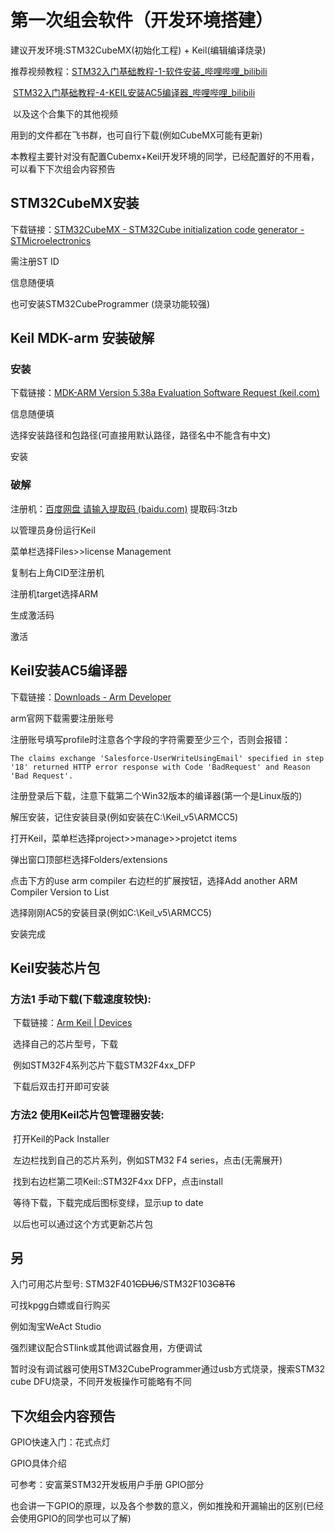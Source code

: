 # 第一次组会软件（开发环境搭建）

建议开发环境:STM32CubeMX(初始化工程) + Keil(编辑编译烧录)

推荐视频教程：[STM32入门基础教程-1-软件安装_哔哩哔哩_bilibili](https://www.bilibili.com/video/BV1H24y1d7V7/)

​						[STM32入门基础教程-4-KEIL安装AC5编译器_哔哩哔哩_bilibili](https://www.bilibili.com/video/BV17P4y1o7i1/)

​						以及这个合集下的其他视频

用到的文件都在飞书群，也可自行下载(例如CubeMX可能有更新)

本教程主要针对没有配置Cubemx+Keil开发环境的同学，已经配置好的不用看，可以看下下次组会内容预告

## STM32CubeMX安装

下载链接：[STM32CubeMX - STM32Cube initialization code generator - STMicroelectronics](https://www.st.com/en/development-tools/stm32cubemx.html#st-get-software)

需注册ST ID

信息随便填

也可安装STM32CubeProgrammer (烧录功能较强)



## Keil MDK-arm 安装破解

### 安装

下载链接：[MDK-ARM Version 5.38a Evaluation Software Request (keil.com)](https://www.keil.com/demo/eval/arm.htm)

信息随便填

选择安装路径和包路径(可直接用默认路径，路径名中不能含有中文)

安装

### 破解

注册机：[百度网盘 请输入提取码 (baidu.com)](https://pan.baidu.com/share/init?surl=qIGMQvbmT0K8I5SPpbZN8g)  提取码:3tzb

以管理员身份运行Keil

菜单栏选择Files>>license Management

复制右上角CID至注册机

注册机target选择ARM

生成激活码

激活



## Keil安装AC5编译器

下载链接：[Downloads - Arm Developer](https://developer.arm.com/downloads/view/ACOMP5)

arm官网下载需要注册账号

注册账号填写profile时注意各个字段的字符需要至少三个，否则会报错：

`The claims exchange 'Salesforce-UserWriteUsingEmail' specified in step '18' returned HTTP error response with Code 'BadRequest' and Reason 'Bad Request'.`

注册登录后下载，注意下载第二个Win32版本的编译器(第一个是Linux版的)

解压安装，记住安装目录(例如安装在C:\Keil_v5\ARMCC5)

打开Keil，菜单栏选择project>>manage>>projetct items

弹出窗口顶部栏选择Folders/extensions

点击下方的use arm compiler 右边栏的扩展按钮，选择Add another ARM Compiler Version to List

选择刚刚AC5的安装目录(例如C:\Keil_v5\ARMCC5)

安装完成



## Keil安装芯片包

### 方法1 手动下载(下载速度较快):

​	下载链接：[Arm Keil | Devices](https://www.keil.arm.com/devices/)

​	选择自己的芯片型号，下载

​	例如STM32F4系列芯片下载STM32F4xx_DFP

​	下载后双击打开即可安装

### 方法2 使用Keil芯片包管理器安装:

​	打开Keil的Pack Installer

​	左边栏找到自己的芯片系列，例如STM32 F4 series，点击(无需展开)

​	找到右边栏第二项Keil::STM32F4xx DFP，点击install

​	等待下载，下载完成后图标变绿，显示up to date

​	以后也可以通过这个方式更新芯片包



## 另

入门可用芯片型号: STM32F401~~CDU6~~/STM32F103~~C8T6~~

可找kpgg白嫖或自行购买

例如淘宝WeAct Studio

强烈建议配合STlink或其他调试器食用，方便调试

暂时没有调试器可使用STM32CubeProgrammer通过usb方式烧录，搜索STM32 cube DFU烧录，不同开发板操作可能略有不同



## 下次组会内容预告

GPIO快速入门：花式点灯

GPIO具体介绍

可参考：安富莱STM32开发板用户手册 GPIO部分

也会讲一下GPIO的原理，以及各个参数的意义，例如推挽和开漏输出的区别(已经会使用GPIO的同学也可以了解)